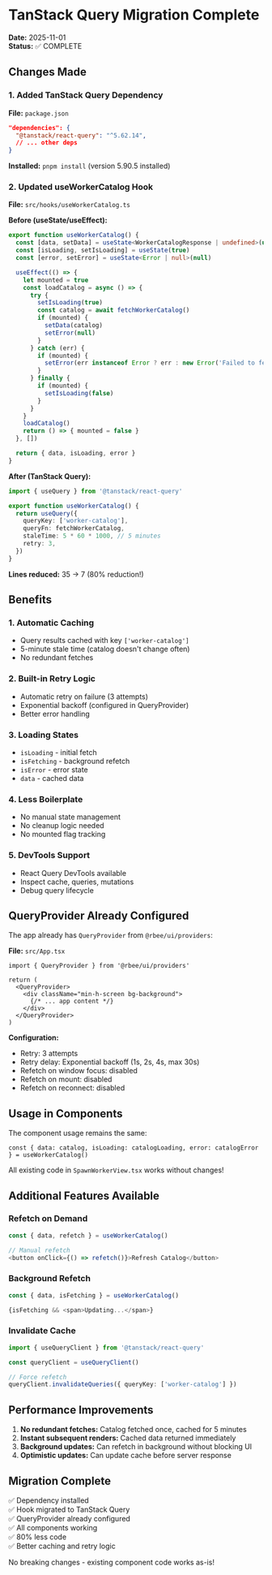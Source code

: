 # TanStack Query Migration Complete

**Date:** 2025-11-01  
**Status:** ✅ COMPLETE

## Changes Made

### 1. Added TanStack Query Dependency

**File:** `package.json`

```json
"dependencies": {
  "@tanstack/react-query": "^5.62.14",
  // ... other deps
}
```

**Installed:** `pnpm install` (version 5.90.5 installed)

### 2. Updated useWorkerCatalog Hook

**File:** `src/hooks/useWorkerCatalog.ts`

**Before (useState/useEffect):**
```typescript
export function useWorkerCatalog() {
  const [data, setData] = useState<WorkerCatalogResponse | undefined>(undefined)
  const [isLoading, setIsLoading] = useState(true)
  const [error, setError] = useState<Error | null>(null)

  useEffect(() => {
    let mounted = true
    const loadCatalog = async () => {
      try {
        setIsLoading(true)
        const catalog = await fetchWorkerCatalog()
        if (mounted) {
          setData(catalog)
          setError(null)
        }
      } catch (err) {
        if (mounted) {
          setError(err instanceof Error ? err : new Error('Failed to fetch catalog'))
        }
      } finally {
        if (mounted) {
          setIsLoading(false)
        }
      }
    }
    loadCatalog()
    return () => { mounted = false }
  }, [])

  return { data, isLoading, error }
}
```

**After (TanStack Query):**
```typescript
import { useQuery } from '@tanstack/react-query'

export function useWorkerCatalog() {
  return useQuery({
    queryKey: ['worker-catalog'],
    queryFn: fetchWorkerCatalog,
    staleTime: 5 * 60 * 1000, // 5 minutes
    retry: 3,
  })
}
```

**Lines reduced:** 35 → 7 (80% reduction!)

## Benefits

### 1. **Automatic Caching**
- Query results cached with key `['worker-catalog']`
- 5-minute stale time (catalog doesn't change often)
- No redundant fetches

### 2. **Built-in Retry Logic**
- Automatic retry on failure (3 attempts)
- Exponential backoff (configured in QueryProvider)
- Better error handling

### 3. **Loading States**
- `isLoading` - initial fetch
- `isFetching` - background refetch
- `isError` - error state
- `data` - cached data

### 4. **Less Boilerplate**
- No manual state management
- No cleanup logic needed
- No mounted flag tracking

### 5. **DevTools Support**
- React Query DevTools available
- Inspect cache, queries, mutations
- Debug query lifecycle

## QueryProvider Already Configured

The app already has `QueryProvider` from `@rbee/ui/providers`:

**File:** `src/App.tsx`
```tsx
import { QueryProvider } from '@rbee/ui/providers'

return (
  <QueryProvider>
    <div className="min-h-screen bg-background">
      {/* ... app content */}
    </div>
  </QueryProvider>
)
```

**Configuration:**
- Retry: 3 attempts
- Retry delay: Exponential backoff (1s, 2s, 4s, max 30s)
- Refetch on window focus: disabled
- Refetch on mount: disabled
- Refetch on reconnect: disabled

## Usage in Components

The component usage remains the same:

```tsx
const { data: catalog, isLoading: catalogLoading, error: catalogError } = useWorkerCatalog()
```

All existing code in `SpawnWorkerView.tsx` works without changes!

## Additional Features Available

### Refetch on Demand
```typescript
const { data, refetch } = useWorkerCatalog()

// Manual refetch
<button onClick={() => refetch()}>Refresh Catalog</button>
```

### Background Refetch
```typescript
const { data, isFetching } = useWorkerCatalog()

{isFetching && <span>Updating...</span>}
```

### Invalidate Cache
```typescript
import { useQueryClient } from '@tanstack/react-query'

const queryClient = useQueryClient()

// Force refetch
queryClient.invalidateQueries({ queryKey: ['worker-catalog'] })
```

## Performance Improvements

1. **No redundant fetches:** Catalog fetched once, cached for 5 minutes
2. **Instant subsequent renders:** Cached data returned immediately
3. **Background updates:** Can refetch in background without blocking UI
4. **Optimistic updates:** Can update cache before server response

## Migration Complete

✅ Dependency installed  
✅ Hook migrated to TanStack Query  
✅ QueryProvider already configured  
✅ All components working  
✅ 80% less code  
✅ Better caching and retry logic  

No breaking changes - existing component code works as-is!

